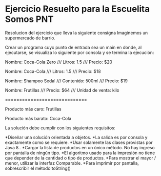 # Ejercicio Resuelto para la Escuelita Somos PNT

Resolucion del ejercicio que lleva la siguiente consigna
Imaginemos un supermercado de barrio.


Crear un programa cuyo punto de entrada sea un main en donde, al ejecutarse, se visualiza lo siguiente por consola y se termina la ejecución:



Nombre: Coca-Cola Zero /// Litros: 1.5 /// Precio: $20

Nombre: Coca-Cola /// Litros: 1.5 /// Precio: $18

Nombre: Shampoo Sedal /// Contenido: 500ml /// Precio: $19

Nombre: Frutillas /// Precio: $64 /// Unidad de venta: kilo

=============================

Producto más caro: Frutillas

Producto más barato: Coca-Cola


La solución debe cumplir con los siguientes requisitos:

*Diseñar una solución orientada a objetos.
*La salida es por consola y exactamente como se requiere.
*Usar solamente las clases provistas por Java 8..
*Cargar la lista de productos en un único método. No hay ingreso por pantalla de ningún tipo.
*El algoritmo usado para la impresión no tiene que depender de la cantidad o tipo de productos.
*Para mostrar el mayor / menor, utilizar la interfaz Comparable.
*Para imprimir por pantalla, sobrescribir el método toString()
